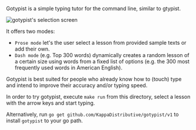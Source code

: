 Gotypist is a simple typing tutor for the command line, similar to gtypist.

![gotypist's selection screen](https://github.com/kappadistributive/gotypist/assets/selection_screen.png)

It offers two modes:

- `Prose mode` let's the user select a lesson from provided sample texts or add their own.
- `Dash mode` (e.g. Top 300 words) dynamically creates a random lesson of a certain size using words from a fixed list
  of options (e.g. the 300 most frequently used words in American English). 

Gotypist is best suited for people who already know how to (touch) type and intend to improve their accuracy and/or
typing speed.

In order to try gotypist, execute `make run` from this directory, select a lesson with the arrow keys and start typing.

Alternatively, run `go get github.com/KappaDistributive/gotypist/v1` to install `gotypist` to your go path.
